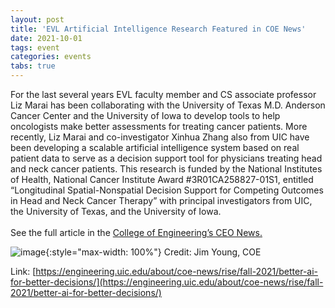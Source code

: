 ```yaml
---
layout: post
title: 'EVL Artificial Intelligence Research Featured in COE News'
date: 2021-10-01
tags: event
categories: events
tabs: true
---
```


For the last several years EVL faculty member and CS associate professor Liz Marai has been collaborating with the University of Texas M.D. Anderson Cancer Center and the University of Iowa to develop tools to help oncologists make better assessments for treating cancer patients.  More recently, Liz Marai and co-investigator Xinhua Zhang also from UIC have been developing a scalable artificial intelligence system based on real patient data to serve as a decision support tool for physicians treating head and neck cancer patients.  This research is funded by the National Institutes of Health, National Cancer Institute Award #3R01CA258827-01S1, entitled &ldquo;Longitudinal Spatial-Nonspatial Decision Support for Competing Outcomes in Head and Neck Cancer Therapy&rdquo; with principal investigators from UIC, the University of Texas, and the University of Iowa.<br><br>
See the full article in the <a href="https://engineering.uic.edu/about/coe-news/rise/fall-2021/better-ai-for-better-decisions/">College of Engineering&rsquo;s CEO News.</a>

![image](https://www.evl.uic.edu/output/originals/cancer01-misc-magazine_1ui9500.jpg-srcw.jpg){:style="max-width: 100%"}
Credit: Jim Young,  COE


Link: [https://engineering.uic.edu/about/coe-news/rise/fall-2021/better-ai-for-better-decisions/](https://engineering.uic.edu/about/coe-news/rise/fall-2021/better-ai-for-better-decisions/)
